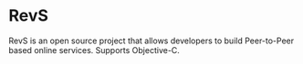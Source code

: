 RevS
================

RevS is an open source project that allows developers to build Peer-to-Peer based online services.
Supports Objective-C.
